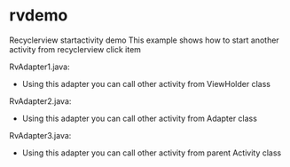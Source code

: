 # rvdemo
Recyclerview startactivity demo
This example shows how to start another activity from recyclerview click item

RvAdapter1.java:

* Using this adapter you can call other activity from ViewHolder class

RvAdapter2.java:

* Using this adapter you can call other activity from Adapter class

RvAdapter3.java:

* Using this adapter you can call other activity from parent Activity class
